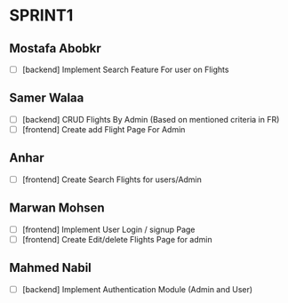 # SPRINT1

## Mostafa Abobkr
- [ ] [backend] Implement Search Feature For user on Flights

## Samer Walaa
- [ ] [backend] CRUD Flights By Admin (Based on mentioned criteria in FR) 
- [ ] [frontend] Create add Flight Page For Admin

## Anhar
- [ ] [frontend] Create Search Flights for users/Admin

## Marwan Mohsen
- [ ] [frontend] Implement User Login / signup Page
- [ ] [frontend] Create Edit/delete Flights Page for admin

## Mahmed Nabil
- [ ] [backend] Implement Authentication Module (Admin and User)

